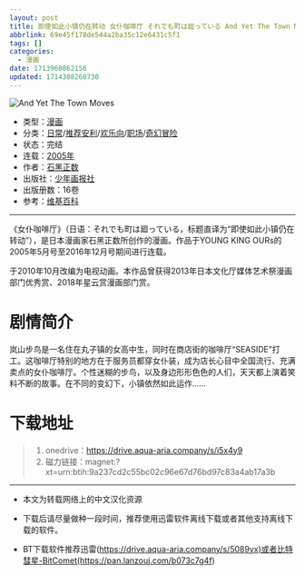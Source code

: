 ```yaml
---
layout: post
title: 即使如此小镇仍在转动 女仆咖啡厅 それでも町は廻っている And Yet The Town Moves
abbrlink: 69e45f178de544a2ba35c12e6431c5f1
tags: []
categories:
  - 漫画
date: 1713960862156
updated: 1714308260730
---
```


![And Yet The Town Moves](https://img.20000207.xyz/file/efcc6c1b51038d25918cb.jpg)

- 类型：[漫画](/index.php/category/漫画)
- 分类：[日常](/index.php/category/日常)/[推荐安利](/index.php/category/推荐安利)/[欢乐向](/index.php/category/欢乐向)/[职场](/index.php/category/职场)/[奇幻冒险](/index.php/category/奇幻冒险)
- 状态：完结
- 连载：[2005年](/index.php/category/2005年)
- 作者：[石黑正数](/index.php/category/石黑正数)
- 出版社：[少年画报社](/index.php/category/少年画报社)
- 出版册数：16卷
- 参考：[维基百科](https://zh.wikipedia.org/wiki/女僕咖啡廳_\(漫畫\))

***

《女仆咖啡厅》（日语：それでも町は廻っている，标题直译为“即使如此小镇仍在转动”），是日本漫画家石黑正数所创作的漫画。作品于YOUNG KING OURs的2005年5月号至2016年12月号期间进行连载。

于2010年10月改编为电视动画。本作品曾获得2013年日本文化厅媒体艺术祭漫画部门优秀赏、2018年星云赏漫画部门赏。

# 剧情简介

岚山步鸟是一名住在丸子镇的女高中生，同时在商店街的咖啡厅“SEASIDE”打工。这咖啡厅特别的地方在于服务员都穿女仆装，成为店长心目中全国流行、充满卖点的女仆咖啡厅。个性迷糊的步鸟，以及身边形形色色的人们，天天都上演着笑料不断的故事。在不同的变幻下，小镇依然如此运作……

# 下载地址

> 1. onedrive：<https://drive.aqua-aria.company/s/i5x4y9>
> 2. 磁力链接：magnet:?xt=urn:btih:9a237cd2c55bc02c96e67d76bd97c83a4ab17a3b

***

- 本文为转载网络上的中文汉化资源

- 下载后请尽量做种一段时间，推荐使用迅雷软件离线下载或者其他支持离线下载的软件。

- BT下载软件推荐迅雷(<https://drive.aqua-aria.company/s/5089yx)或者比特彗星-BitComet(https://pan.lanzouj.com/b073c7g4f>)

